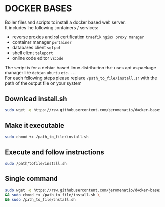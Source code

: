 # DOCKER BASES
Boiler files and scripts to install a docker based web server.\
It includes the following containers / services:

- reverse proxies and ssl certification `traefik` `nginx proxy manager`
- container manager `portainer`
- databases client `sqlpad`
- shell client `teleport`
- online code editor `vscode`

The script is for a debian based linux distribution that uses apt as package manager like `debian` `ubuntu` `etc...`. \
For each following steps please replace `/path_to_file/install.sh` with the path of the output file on your system.

## Download install.sh
```bash
sudo wget -q https://raw.githubusercontent.com/jeromenatio/docker-bases/main/install.sh -O /path_to_file/install.sh
```

## Make it executable
```bash
sudo chmod +x /path_to_file/install.sh
```

## Execute and follow instructions
```bash
sudo /path/tofile/install.sh
```

## Single command
```bash
sudo wget -q https://raw.githubusercontent.com/jeromenatio/docker-bases/main/install.sh -O /path_to_file/install.sh \
&& sudo chmod +x /path_to_file/install.sh \
&& sudo /path_to_file/install.sh
```
